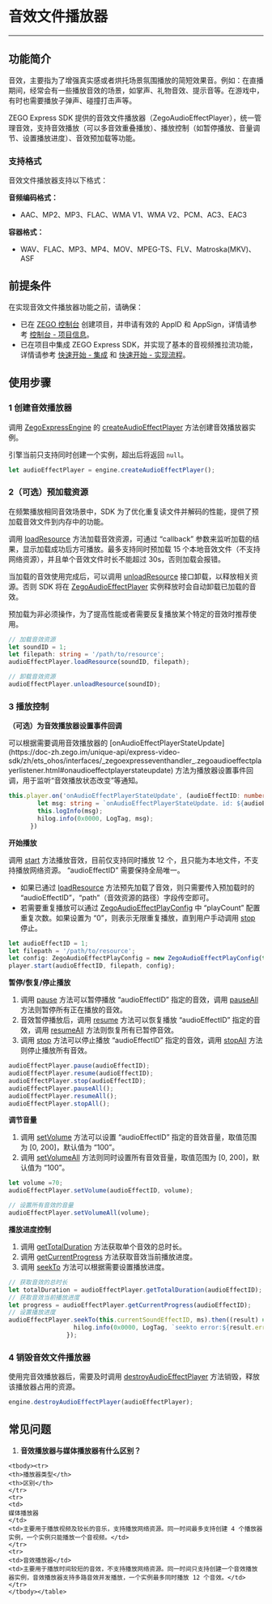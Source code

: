 # 音效文件播放器

- - -

## 功能简介

音效，主要指为了增强真实感或者烘托场景氛围播放的简短效果音。例如：在直播期间，经常会有一些播放音效的场景，如掌声、礼物音效、提示音等。在游戏中，有时也需要播放子弹声、碰撞打击声等。

ZEGO Express SDK 提供的音效文件播放器（ZegoAudioEffectPlayer），统一管理音效，支持音效播放（可以多音效重叠播放）、播放控制（如暂停播放、音量调节、设置播放进度）、音效预加载等功能。

### 支持格式

音效文件播放器支持以下格式：

**音频编码格式：**
- AAC、MP2、MP3、FLAC、WMA V1、WMA V2、PCM、AC3、EAC3

**容器格式：**
- WAV、FLAC、MP3、MP4、MOV、MPEG-TS、FLV、Matroska(MKV)、ASF

<Content />

## 前提条件

在实现音效文件播放器功能之前，请确保：

- 已在 [ZEGO 控制台](https://console.zego.im) 创建项目，并申请有效的 AppID 和 AppSign，详情请参考 [控制台 - 项目信息](/console/project-info)。
- 已在项目中集成 ZEGO Express SDK，并实现了基本的音视频推拉流功能，详情请参考 [快速开始 - 集成](https://doc-zh.zego.im/article/19409) 和 [快速开始 - 实现流程](https://doc-zh.zego.im/article/19410)。


## 使用步骤

### 1 创建音效播放器

调用 [ZegoExpressEngine](https://doc-zh.zego.im/unique-api/express-video-sdk/zh/ets_ohos/classes/_zegoexpressengine_.zegoexpressengine.html) 的 [createAudioEffectPlayer](https://doc-zh.zego.im/unique-api/express-video-sdk/zh/ets_ohos/classes/_zegoexpressengine_.zegoexpressengine.html#createaudioeffectplayer) 方法创建音效播放器实例。

<Warning title="注意">


引擎当前只支持同时创建一个实例，超出后将返回 `null`。

</Warning>



```ts
let audioEffectPlayer = engine.createAudioEffectPlayer();
```

### 2（可选）预加载资源

<Accordion title="预加载资源" defaultOpen="false">
在频繁播放相同音效场景中，SDK 为了优化重复读文件并解码的性能，提供了预加载音效文件到内存中的功能。

调用  [loadResource](https://doc-zh.zego.im/unique-api/express-video-sdk/zh/ets_ohos/classes/_zegoexpressdefines_.zegoaudioeffectplayer.html#loadresource) 方法加载音效资源，可通过 “callback” 参数来监听加载的结果，显示加载成功后方可播放。最多支持同时预加载 15 个本地音效文件（不支持网络资源），并且单个音效文件时长不能超过 30s，否则加载会报错。

当加载的音效使用完成后，可以调用 [unloadResource](https://doc-zh.zego.im/unique-api/express-video-sdk/zh/ets_ohos/classes/_zegoexpressdefines_.zegoaudioeffectplayer.html#unloadresource) 接口卸载，以释放相关资源。否则 SDK 将在 [ZegoAudioEffectPlayer](https://doc-zh.zego.im/unique-api/express-video-sdk/zh/ets_ohos/classes/_zegoexpressdefines_.zegoaudioeffectplayer.html) 实例释放时会自动卸载已加载的音效。

<Note title="说明">


预加载为非必须操作，为了提高性能或者需要反复播放某个特定的音效时推荐使用。

</Note>




```ts
// 加载音效资源
let soundID = 1;
let filepath: string = '/path/to/resource';
audioEffectPlayer.loadResource(soundID, filepath);

// 卸载音效资源
audioEffectPlayer.unloadResource(soundID);
```
</Accordion>

### 3 播放控制

**（可选）为音效播放器设置事件回调**

<Accordion title="音效播放器事件回调设置" defaultOpen="false">
可以根据需要调用音效播放器的 [onAudioEffectPlayerStateUpdate](https://doc-zh.zego.im/unique-api/express-video-sdk/zh/ets_ohos/interfaces/_zegoexpresseventhandler_.zegoaudioeffectplayerlistener.html#onaudioeffectplayerstateupdate) 方法为播放器设置事件回调，用于监听“音效播放状态改变”等通知。

```ts
this.player.on('onAudioEffectPlayerStateUpdate', (audioEffectID: number, state: ZegoAudioEffectPlayState, errorCode: number) => {
        let msg: string = `onAudioEffectPlayerStateUpdate. id: ${audioEffectID}, state: ${state}, error:${errorCode}`;
        this.logInfo(msg);
        hilog.info(0x0000, LogTag, msg);
      })
```
</Accordion>


**开始播放**

调用 [start](https://doc-zh.zego.im/unique-api/express-video-sdk/zh/ets_ohos/classes/_zegoexpressdefines_.zegoaudioeffectplayer.html#start) 方法播放音效，目前仅支持同时播放 12 个，且只能为本地文件，不支持播放网络资源。 “audioEffectID” 需要保持全局唯一。

* 如果已通过 [loadResource](https://doc-zh.zego.im/unique-api/express-video-sdk/zh/ets_ohos/classes/_zegoexpressdefines_.zegoaudioeffectplayer.html#loadresource) 方法预先加载了音效，则只需要传入预加载时的 “audioEffectID”，“path”（音效资源的路径）字段传空即可。
* 若需要重复播放可以通过 [ZegoAudioEffectPlayConfig](https://doc-zh.zego.im/unique-api/express-video-sdk/zh/ets_ohos/classes/_zegoexpressdefines_.zegoaudioeffectplayconfig.html) 中 “playCount” 配置重复次数。如果设置为 “0”，则表示无限重复播放，直到用户手动调用 [stop](https://doc-zh.zego.im/unique-api/express-video-sdk/zh/ets_ohos/classes/_zegoexpressdefines_.zegoaudioeffectplayer.html#stop) 停止。

```ts
let audioEffectID = 1;
let filepath = '/path/to/resource';
let config: ZegoAudioEffectPlayConfig = new ZegoAudioEffectPlayConfig(this.repeat, this.is_publish);
player.start(audioEffectID, filepath, config);

```

**暂停/恢复/停止播放**

1. 调用 [pause](https://doc-zh.zego.im/unique-api/express-video-sdk/zh/ets_ohos/classes/_zegoexpressdefines_.zegoaudioeffectplayer.html#pause) 方法可以暂停播放 “audioEffectID” 指定的音效，调用 [pauseAll](https://doc-zh.zego.im/unique-api/express-video-sdk/zh/ets_ohos/classes/_zegoexpressdefines_.zegoaudioeffectplayer.html#pauseall) 方法则暂停所有正在播放的音效。
2. 音效暂停播放后，调用 [resume](https://doc-zh.zego.im/unique-api/express-video-sdk/zh/ets_ohos/classes/_zegoexpressdefines_.zegoaudioeffectplayer.html#resume) 方法可以恢复播放 “audioEffectID” 指定的音效，调用 [resumeAll](https://doc-zh.zego.im/unique-api/express-video-sdk/zh/ets_ohos/classes/_zegoexpressdefines_.zegoaudioeffectplayer.html#resumeall) 方法则恢复所有已暂停音效。
3. 调用 [stop](https://doc-zh.zego.im/unique-api/express-video-sdk/zh/ets_ohos/classes/_zegoexpressdefines_.zegoaudioeffectplayer.html#stop) 方法可以停止播放 “audioEffectID” 指定的音效，调用 [stopAll](https://doc-zh.zego.im/unique-api/express-video-sdk/zh/ets_ohos/classes/_zegoexpressdefines_.zegoaudioeffectplayer.html#stopall) 方法则停止播放所有音效。

```ts
audioEffectPlayer.pause(audioEffectID);
audioEffectPlayer.resume(audioEffectID);
audioEffectPlayer.stop(audioEffectID);
audioEffectPlayer.pauseAll();
audioEffectPlayer.resumeAll();
audioEffectPlayer.stopAll();
```

**调节音量**

1. 调用 [setVolume](https://doc-zh.zego.im/unique-api/express-video-sdk/zh/ets_ohos/classes/_zegoexpressdefines_.zegoaudioeffectplayer.html#setvolume) 方法可以设置 “audioEffectID” 指定的音效音量，取值范围为 [0, 200]，默认值为 “100”。
2. 调用 [setVolumeAll](https://doc-zh.zego.im/unique-api/express-video-sdk/zh/ets_ohos/classes/_zegoexpressdefines_.zegoaudioeffectplayer.html#setvolumeall) 方法则同时设置所有音效音量，取值范围为 [0, 200]，默认值为 “100”。

```ts
let volume =70;
audioEffectPlayer.setVolume(audioEffectID, volume);

// 设置所有音效的音量
audioEffectPlayer.setVolumeAll(volume);
```

**播放进度控制**

1. 调用 [getTotalDuration](https://doc-zh.zego.im/unique-api/express-video-sdk/zh/ets_ohos/classes/_zegoexpressdefines_.zegoaudioeffectplayer.html#gettotalduration) 方法获取单个音效的总时长。
2. 调用 [getCurrentProgress](https://doc-zh.zego.im/unique-api/express-video-sdk/zh/ets_ohos/classes/_zegoexpressdefines_.zegoaudioeffectplayer.html#getcurrentprogress) 方法获取音效当前播放进度。
3. 调用 [seekTo](https://doc-zh.zego.im/unique-api/express-video-sdk/zh/ets_ohos/classes/_zegoexpressdefines_.zegoaudioeffectplayer.html#seekto) 方法可以根据需要设置播放进度。

```ts
// 获取音效的总时长
let totalDuration = audioEffectPlayer.getTotalDuration(audioEffectID);
// 获取音效当前播放进度
let progress = audioEffectPlayer.getCurrentProgress(audioEffectID);
// 设置播放进度
audioEffectPlayer.seekTo(this.currentSoundEffectID, ms).then((result) => {
                  hilog.info(0x0000, LogTag, `seekto error:${result.errorCode}`);
                });
```


### 4 销毁音效文件播放器

使用完音效播放器后，需要及时调用 [destroyAudioEffectPlayer](https://doc-zh.zego.im/unique-api/express-video-sdk/zh/ets_ohos/classes/_zegoexpressengine_.zegoexpressengine.html#destroyaudioeffectplayer) 方法销毁，释放该播放器占用的资源。

```ts
engine.destroyAudioEffectPlayer(audioEffectPlayer);
```

## 常见问题

1. **音效播放器与媒体播放器有什么区别？**

<table>

    <tbody><tr>
    <th>播放器类型</th>
    <th>区别</th>
    </tr>
    <tr>
    <td>
    媒体播放器
    </td>
    <td>主要用于播放视频及较长的音乐，支持播放网络资源。同一时间最多支持创建 4 个播放器实例，一个实例只能播放一个音视频。</td>
    </tr>
    <tr>
    <td>音效播放器</td>
    <td>主要用于播放时间较短的音效，不支持播放网络资源。同一时间只支持创建一个音效播放器实例，音效播放器支持多路音效并发播放，一个实例最多同时播放 12 个音效。</td>
    </tr>
    </tbody></table>
